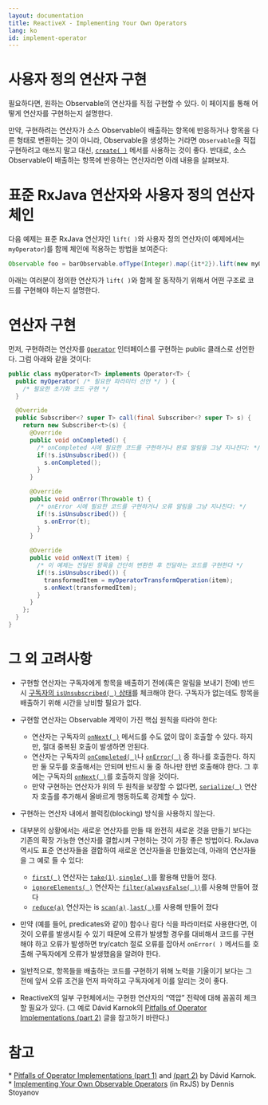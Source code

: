 ```yaml
---
layout: documentation
title: ReactiveX - Implementing Your Own Operators
lang: ko
id: implement-operator
---
```


<h1>사용자 정의 연산자 구현</h1>

필요하다면, 원하는 Observable의 연산자를 직접 구현할 수 있다. 이 페이지를 통해 어떻게 연산자를 구현하는지 설명한다.

만약, 구현하려는 연산자가 소스 Observable이 배출하는 항목에 반응하거나 항목을 다른 형태로 변환하는 것이 아니라, Observable을 생성하는 거라면 `Observable`을 직접 구현하려고 애쓰지 말고 대신, 
[`create( )`](Operators/ko/create) 메서를 사용하는 것이 좋다. 반대로, 소스 Observable이 배출하는 항목에 반응하는 연산자라면 아래 내용을 살펴보자.

<h1> 표준 RxJava 연산자와 사용자 정의 연산자 체인</h1>

다음 예제는 표준 RxJava 연산자인 `lift( )`와 사용자 정의 연산자(이 예제에서는 `myOperator`)를 함께 체인에 적용하는 방법을 보여준다:

```groovy
Observable foo = barObservable.ofType(Integer).map({it*2}).lift(new myOperator<T>()).map({"transformed by myOperator: " + it});
```
아래는 여러분이 정의한 연산자가 `lift( )`와 함께 잘 동작하기 위해서 어떤 구조로 코드를 구현해야 하는지 설명한다.

<h1> 연산자 구현</h1>

먼저, 구현하려는 연산자를 [`Operator`](http://reactivex.io/RxJava/javadoc/rx/Observable.Operator.html) 인터페이스를 구현하는 public 클래스로 선언한다. 그럼 아래와 같을 것이다:

```java
public class myOperator<T> implements Operator<T> {
  public myOperator( /* 필요한 파라미터 선언 */ ) {
    /* 필요한 초기화 코드 구현 */
  }

  @Override
  public Subscriber<? super T> call(final Subscriber<? super T> s) {
    return new Subscriber<t>(s) {
      @Override
      public void onCompleted() {
        /* onCompleted 시에 필요한 코드를 구현하거나 완료 알림을 그냥 지나친다: */
        if(!s.isUnsubscribed()) {
          s.onCompleted();
        }
      }

      @Override
      public void onError(Throwable t) {
        /* onError 시에 필요한 코드를 구현하거나 오류 알림을 그냥 지나친다: */
        if(!s.isUnsubscribed()) {
          s.onError(t);
        }
      }

      @Override
      public void onNext(T item) {
        /* 이 예제는 전달된 항목을 간단히 변환한 후 전달하는 코드를 구현한다 */
        if(!s.isUnsubscribed()) {
          transformedItem = myOperatorTransformOperation(item);
          s.onNext(transformedItem);
        }
      }
    };
  }
}
``` 

<h1> 그 외 고려사항</h1>

* 구현할 연산자는 구독자에게 항목을 배출하기 전에(혹은 알림을 보내기 전에) 반드시 [구독자의 `isUnsubscribed( )` 상태](Observable#unsubscribing)를 체크해야 한다. 구독자가 없는데도 항목을 배출하기 위해 시간을 낭비할 필요가 없다.

* 구현할 연산자는 Observable 계약이 가진 핵심 원칙을 따라야 한다:
  * 연산자는 구독자의 [`onNext( )`](Observable#onnext-oncompleted-and-onerror) 메서드를 수도 없이 많이 호출할 수 있다. 하지만, 절대 중복된 호출이 발생하면 안된다.
  * 연산자는 구독자의 [`onCompleted( )`](Observable#onnext-oncompleted-and-onerror)나 [`onError( )`](Observable#onnext-oncompleted-and-onerror) 중 하나를 호출한다. 하지만 둘 모두를 호출해서는 안되며 반드시 둘 중 하나만 한번 호출해야 한다. 그 후에는 구독자의 [`onNext( )`](Observable#onnext-oncompleted-and-onerror)를 호출하지 않을 것이다.
  * 만약 구현하는 연산자가 위의 두 원칙을 보장할 수 없다면, [`serialize( )`](Observable-Utility-Operators#serialize) 연산자 호출를 추가해서 올바르게 행동하도록 강제할 수 있다.
* 구현하는 연산자 내에서 블럭킹(blocking) 방식을 사용하지 않는다.
* 대부분의 상황에서는 새로운 연산자를 만들 때 완전히 새로운 것을 만들기 보다는 기존의 확장 가능한 연산자를 결합시켜 구현하는 것이 가장 좋은 방법이다. RxJava 역시도 표준 연산자들을 결합하여 새로운 연산자들을 만들었는데, 아래의 연산자들을 그 예로 들 수 있다:
  * [`first( )`](Filtering-Observables#wiki-first-and-takefirst) 연산자는 [`take(1)`](Filtering-Observables#wiki-take)`.`[`single( )`](Observable-Utility-Operators#wiki-single-and-singleordefault)를 활용해 만들어 졌다.
  * [`ignoreElements( )`](Filtering-Observables#wiki-ignoreelements) 연산자는 [`filter(alwaysFalse( ))`](Filtering-Observables#wiki-filter)를 사용해 만들어 졌다
  * [`reduce(a)`](Mathematical-and-Aggregate-Operators#wiki-reduce) 연산자는 is [`scan(a)`](Transforming-Observables#wiki-scan)`.`[`last( )`](Filtering-Observables#wiki-last)를 사용해 만들어 졌다
* 만약 (예를 들어, predicates와 같이) 함수나 람다 식을 파라미터로 사용한다면, 이것이 오류를 발생시킬 수 있기 때문에 오류가 발생할 경우를 대비해서 코드를 구현해야 하고 오류가 발생하면 try/catch 절로 오류를 잡아서 `onError( )` 메서드를 호출해 구독자에게 오류가 발생했음을 알려야 한다.
* 일반적으로, 항목들을 배출하는 코드를 구현하기 위해 노력을 기울이기 보다는 그 전에 앞서 오류 조건을 먼저 파악하고 구독자에게 이를 알리는 것이 좋다.
* ReactiveX의 일부 구현체에서는 구현한 연산자의 &ldquo;역압&rdquo; 전략에 대해 꼼꼼히 체크할 필요가 있다. (그 예로 D&aacute;vid Karnok의 <a href="http://akarnokd.blogspot.hu/2015/05/pitfalls-of-operator-implementations_14.html">Pitfalls of Operator Implementations (part 2)</a> 글을 참고하기 바란다.)

<h1> 참고</h1>
* <a href="http://akarnokd.blogspot.hu/2015/05/pitfalls-of-operator-implementations.html">Pitfalls of Operator Implementations (part 1)</a> and <a href="http://akarnokd.blogspot.hu/2015/05/pitfalls-of-operator-implementations_14.html">(part 2)</a> by D&aacute;vid Karnok.
* <a href="http://xgrommx.github.io/rx-book/content/getting_started_with_rxjs/implementing_your_own_operators.html">Implementing Your Own Observable Operators</a> (in RxJS) by Dennis Stoyanov

